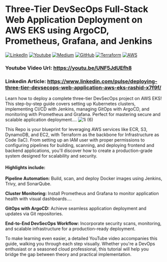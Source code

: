 # Three-Tier DevSecOps Full-Stack Web Application Deployment on AWS EKS using ArgoCD, Prometheus, Grafana, and Jenkins
[![LinkedIn](https://img.shields.io/badge/Connect%20with%20me%20on-LinkedIn-blue.svg)](https://www.linkedin.com/in/muhammad-rashid-daha/)
[![Youtube](https://img.shields.io/youtube/channel/subscribers/UC1HEefoqUWmztGZ_Laq28sw)](https://youtube.com/@codewithmuh)
[![Medium](https://img.shields.io/badge/Medium-12100E?style=for-the-badge&logo=medium&logoColor=white)](https://medium.com/@codewithmuh)
[![GitHub](https://img.shields.io/github/stars/codewithmuh.svg?style=social)](https://github.com/codewithmuh)
[![Terraform](https://img.shields.io/badge/Terraform-%E2%9C%A8-lightgrey)](https://www.terraform.io)
[![AWS](https://img.shields.io/badge/AWS-%F0%9F%9B%A1-orange)](https://aws.amazon.com)


### Youtube Video Url: https://youtu.be/UNF5JdUEfh8
### Linkedin Article: https://www.linkedin.com/pulse/deploying-three-tier-devsecops-web-application-aws-eks-rashid-x7f9f/

Learn how to deploy a complete three-tier DevSecOps project on AWS EKS! This step-by-step guide covers setting up Kubernetes clusters, implementing CI/CD with Jenkins, managing GitOps with ArgoCD, and monitoring with Prometheus and Grafana. Perfect for mastering secure and scalable application deployment....
![1i (6)](https://github.com/user-attachments/assets/f69e8abc-c703-4604-bb14-f3876ddc08f8)


This Repo is your blueprint for leveraging AWS services like ECR, S3, DynamoDB, and EC2, with Terraform as the backbone for Infrastructure as Code (IaC). From setting up an IAM user with proper permissions to configuring pipelines for building, scanning, and deploying frontend and backend applications, you'll discover how to create a production-grade system designed for scalability and security.

#### Highlights include:

**Pipeline Automation:** Build, scan, and deploy Docker images using Jenkins, Trivy, and SonarQube.

**Cluster Monitoring:** Install Prometheus and Grafana to monitor application health with visual dashboards....

**GitOps with ArgoCD:** Achieve seamless application deployment and updates via Git repositories.

**End-to-End DevSecOps Workflow:** Incorporate security scans, monitoring, and scalable infrastructure for a production-ready deployment.


To make learning even easier, a detailed YouTube video accompanies this guide, walking you through each step visually. Whether you're a DevOps enthusiast or a seasoned cloud professional, this tutorial will help you bridge the gap between theory and practical implementation.


